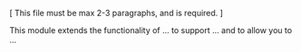 [ This file must be max 2-3 paragraphs, and is required. ]

This module extends the functionality of ... to support ... and to allow you to ...
